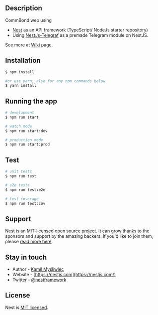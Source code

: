 
## Description
CommBond web using 
- [Nest](https://github.com/nestjs/nest) as an API framework (TypeScript/ NodeJs starter repository)
- Using [NestJs-Telegraf](https://www.npmjs.com/package/nestjs-telegraf) as a premade Telegram module on NestJS. 

See more at [Wiki](https://github.com/commbond/commbond-web/wiki) page.

## Installation

```bash
$ npm install

#or use yarn, also for any npm commands below
$ yarn install
```

## Running the app

```bash
# development
$ npm run start

# watch mode
$ npm run start:dev

# production mode
$ npm run start:prod
```

## Test

```bash
# unit tests
$ npm run test

# e2e tests
$ npm run test:e2e

# test coverage
$ npm run test:cov
```

## Support

Nest is an MIT-licensed open source project. It can grow thanks to the sponsors and support by the amazing backers. If you'd like to join them, please [read more here](https://docs.nestjs.com/support).

## Stay in touch

- Author - [Kamil Myśliwiec](https://kamilmysliwiec.com)
- Website - [https://nestjs.com](https://nestjs.com/)
- Twitter - [@nestframework](https://twitter.com/nestframework)

## License

  Nest is [MIT licensed](LICENSE).
